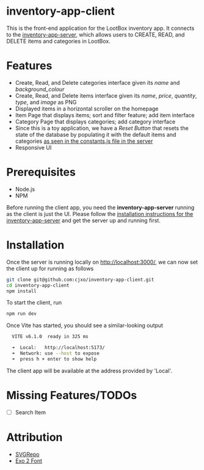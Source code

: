 # inventory-app-client
This is the front-end application for the LootBox inventory app. It connects to the
[inventory-app-server](https://github.com/cjxo/inventory-app-server), which allows users
to CREATE, READ, and DELETE items and categories in LootBox.

# Features
- Create, Read, and Delete categories interface given its *name* and *background_colour*
- Create, Read, and Delete items interface given its *name*, *price*, *quantity*, *type*, and *image* as PNG
- Displayed items in a horizontal scroller on the homepage
- Item Page that displays items; sort and filter feature; add item interface
- Category Page that displays categories; add category interface
- Since this is a toy application, we have a *Reset Button* that resets the state of the database by populating it with the default items and categories [as seen in the constants.js file in the server](https://github.com/cjxo/inventory-app-server/blob/main/utils/constants.js)
- Responsive UI

# Prerequisites
- Node.js
- NPM

Before running the client app, you need the **inventory-app-server** running as the client is just the UI.
Please follow the [installation instructions for the inventory-app-server](https://github.com/cjxo/inventory-app-server)
and get the server up and running first.

# Installation
Once the server is running locally on [http://localhost:3000/](http://localhost:3000/), we can now set the client up for running as follows
```bash
git clone git@github.com:cjxo/inventory-app-client.git
cd inventory-app-client
npm install
```

To start the client, run
```bash
npm run dev
```

Once Vite has started, you should see a similar-looking output
```bash
  VITE v6.1.0  ready in 325 ms

  ➜  Local:   http://localhost:5173/
  ➜  Network: use --host to expose
  ➜  press h + enter to show help
```
The client app will be available at the address provided by 'Local'.

# Missing Features/TODOs
- [ ] Search Item

# Attribution
- [SVGRepo](https://www.svgrepo.com/)
- [Exo 2 Font](https://fonts.google.com/specimen/Exo+2)
